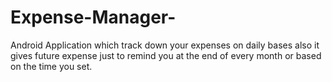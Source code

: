 # Expense-Manager-
Android Application which track down your expenses on daily bases also it gives future expense just to remind you at the end of every month or based on the time you set.
